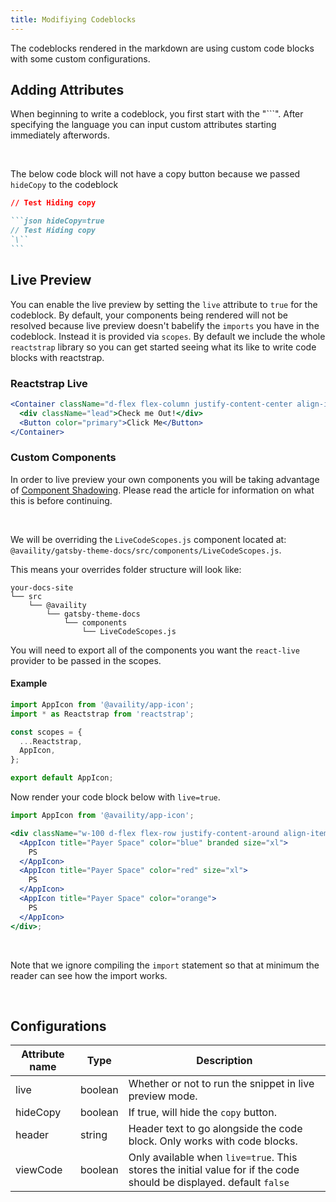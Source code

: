 ```yaml
---
title: Modifiying Codeblocks
---
```


The codeblocks rendered in the markdown are using custom code blocks with some custom configurations.

## Adding Attributes

When beginning to write a codeblock, you first start with the "\`\``". After specifying the language you can input custom attributes starting immediately afterwords.

<br />

The below code block will not have a copy button because we passed `hideCopy` to the codeblock

```json hideCopy=true
// Test Hiding copy
```

````markdown header=hideCopy.md
```json hideCopy=true
// Test Hiding copy
`\``
```
````

## Live Preview

You can enable the live preview by setting the `live` attribute to `true` for the codeblock. By default, your components being rendered will not be resolved because live preview doesn't babelify the `imports` you have in the codeblock. Instead it is provided via `scopes`. By default we include the whole `reactstrap` library so you can get started seeing what its like to write code blocks with reactstrap.

### Reactstrap Live

```jsx live=true
<Container className="d-flex flex-column justify-content-center align-items-center">
  <div className="lead">Check me Out!</div>
  <Button color="primary">Click Me</Button>
</Container>
```

### Custom Components

In order to live preview your own components you will be taking advantage of [Component Shadowing](https://www.gatsbyjs.org/blog/2019-04-29-component-shadowing/). Please read the article for information on what this is before continuing.

<br />

We will be overriding the `LiveCodeScopes.js` component located at:  
`@availity/gatsby-theme-docs/src/components/LiveCodeScopes.js`.

This means your overrides folder structure will look like:

```something hideCopy=true
your-docs-site
└── src
    └── @availity
        └── gatsby-theme-docs
            └── components
                └── LiveCodeScopes.js
```

You will need to export all of the components you want the `react-live` provider to be passed in the scopes.

#### Example

```jsx header=LiveCodeScopes.js
import AppIcon from '@availity/app-icon';
import * as Reactstrap from 'reactstrap';

const scopes = {
  ...Reactstrap,
  AppIcon,
};

export default AppIcon;
```

Now render your code block below with `live=true`.

```jsx live=true
import AppIcon from '@availity/app-icon';

<div className="w-100 d-flex flex-row justify-content-around align-items-center">
  <AppIcon title="Payer Space" color="blue" branded size="xl">
    PS
  </AppIcon>
  <AppIcon title="Payer Space" color="red" size="xl">
    PS
  </AppIcon>
  <AppIcon title="Payer Space" color="orange">
    PS
  </AppIcon>
</div>;
```

<br />

Note that we ignore compiling the `import` statement so that at minimum the reader can see how the import works.

<br />

## Configurations

| Attribute name | Type    | Description                                                                                                         |
| -------------- | ------- | ------------------------------------------------------------------------------------------------------------------- |
| live           | boolean | Whether or not to run the snippet in live preview mode.                                                             |
| hideCopy       | boolean | If true, will hide the `copy` button.                                                                               |
| header         | string  | Header text to go alongside the code block. Only works with code blocks.                                            |
| viewCode       | boolean | Only available when `live=true`. This stores the initial value for if the code should be displayed. default `false` |
